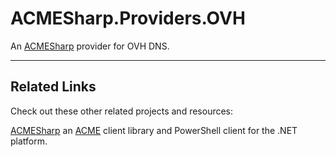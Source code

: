 # ACMESharp.Providers.OVH

An [ACMESharp](https://github.com/ebekker/ACMESharp) provider for OVH DNS.

---

## Related Links

Check out these other related projects and resources:

[ACMESharp](https://github.com/ebekker/ACMESharp) an [ACME](https://github.com/letsencrypt/acme-spec) client library and PowerShell client for the .NET platform.
